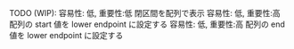 TODO (WIP):
容易性: 低, 重要性:低
閉区間を配列で表示
容易性: 低, 重要性:高
配列の start 値を lower endpoint に設定する
容易性: 低, 重要性:高
配列の end 値を lower endpoint に設定する
